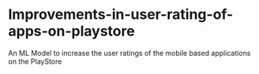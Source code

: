 # Improvements-in-user-rating-of-apps-on-playstore
An ML Model to increase the user ratings of the mobile based applications on the PlayStore
